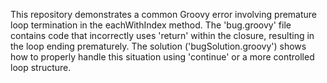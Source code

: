 This repository demonstrates a common Groovy error involving premature loop termination in the eachWithIndex method.  The 'bug.groovy' file contains code that incorrectly uses 'return' within the closure, resulting in the loop ending prematurely. The solution ('bugSolution.groovy') shows how to properly handle this situation using 'continue' or a more controlled loop structure.